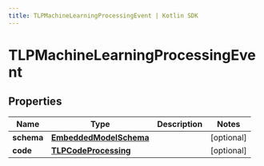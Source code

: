 ```yaml
---
title: TLPMachineLearningProcessingEvent | Kotlin SDK
---
```




# TLPMachineLearningProcessingEvent

## Properties
Name | Type | Description | Notes
------------ | ------------- | ------------- | -------------
**schema** | [**EmbeddedModelSchema**](EmbeddedModelSchema) |  |  [optional]
**code** | [**TLPCodeProcessing**](TLPCodeProcessing) |  |  [optional]




